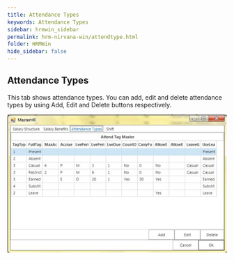 ```yaml
---
title: Attendance Types
keywords: Attendance Types
sidebar: hrmwin_sidebar
permalink: hrm-nirvana-win/attendtype.html
folder: HRMWin   
hide_sidebar: false
---
```


## Attendance Types

This tab shows attendance types. You can add, edit and delete attendance types by using Add, Edit and Delete buttons respectively.

![](/images/atttypes.jpg)
